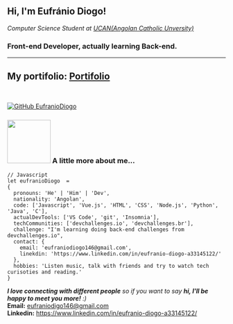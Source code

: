 <h2>Hi, I'm Eufránio Diogo!</h2>
<p><em>Computer Science Student at <a href="http://www.ucan.edu/www14/index.php">UCAN(Angolan Catholic Unversity)</a></em></p>
<h3><strong>Front-end Developer, actually learning Back-end.</strong></h3>

---
My portifolio: <a href="https://eufraniodiogo.github.io" target="_blank">Portifolio</a>
---
<br>

[![GitHub EufranioDiogo](https://img.shields.io/github/followers/EufranioDiogo?label=follow&style=social)](https://github.com/EufranioDiogo)


### <img src="https://media.giphy.com/media/BemKqR9RDK4V2/giphy.gif" width="100"> A little more about me...  

```
// Javascript
let eufranioDiogo  = 
{
  pronouns: 'He' | 'Him' | 'Dev',
  nationality: 'Angolan',
  code: ['Javascript', 'Vue.js', 'HTML', 'CSS', 'Node.js', 'Python', 'Java', 'C'],
  actualDevTools: ['VS Code', 'git', 'Insomnia'],
  techCommunities: ['devchallenges.io', 'devchallenges.br'],
  challenge: "I'm learning doing back-end challenges from devchallenges.io",
  contact: {
    email: 'eufraniodiogo146@gmail.com',
    linekdin: 'https://www.linkedin.com/in/eufranio-diogo-a33145122/'
  },
  hobbies: 'Listen music, talk with friends and try to watch tech curisoties and reading.'
}
```

<em><b>I love connecting with different people</b> so if you want to say <b>hi, I'll be happy to meet you more!</b> :)</em><br>
**Email:** eufraniodigo146@gmail.com <br>
**Linkedin:** https://www.linkedin.com/in/eufranio-diogo-a33145122/
